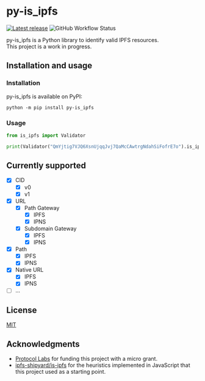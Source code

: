 # py-is_ipfs
[![Latest release](https://img.shields.io/pypi/v/py-is_ipfs?color=blue&label=release)](https://github.com/Barabazs/py-is_ipfs/releases/latest) ![GitHub Workflow Status](https://img.shields.io/github/workflow/status/Barabazs/py-is_ipfs/Test?label=Test&logo=github)

py-is_ipfs is a Python library to identify valid IPFS resources.  
This project is a work in progress.

## Installation and usage
### Installation
py-is_ipfs is available on PyPI:

`python -m pip install py-is_ipfs`

### Usage

```python
from is_ipfs import Validator

print(Validator("QmYjtig7VJQ6XsnUjqqJvj7QaMcCAwtrgNdahSiFofrE7o").is_ipfs())
```
## Currently supported
* [x] CID
  * [x] v0
  * [x] v1
* [x] URL
  * [x] Path Gateway
    * [x] IPFS
    * [x] IPNS
  * [x] Subdomain Gateway
    * [x] IPFS
    * [x] IPNS
* [x] Path
  * [x] IPFS
  * [x] IPNS
* [x] Native URL
  * [x] IPFS
  * [x] IPNS
* [ ] ...

## License
[MIT](https://github.com/Barabazs/py-is_ipfs/blob/main/LICENSE)

## Acknowledgments
* [Protocol Labs](https://protocol.ai/) for funding this project with a micro grant.
* [ipfs-shipyard/is-ipfs](https://github.com/ipfs-shipyard/is-ipfs) for the heuristics implemented in JavaScript that this project used as a starting point.
